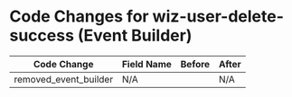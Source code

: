 # Code Changes for wiz-user-delete-success (Event Builder)

| Code Change | Field Name | Before | After |
|-------------|------------|--------|-------|
| removed_event_builder | N/A |  | N/A |